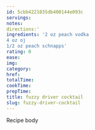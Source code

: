 ```yaml
---
id: 5cbb4221035db400144e093c
servings:
notes:
directions:'
ingredients: '2 oz peach vodka
4 oz oj
1/2 oz peach schnapps'
rating: 0
ease:
img:
category:
href:
totalTime:
cookTime:
prepTime:
title: fuzzy driver cocktail
slug: fuzzy-driver-cocktail
---
```

Recipe body
